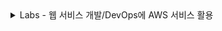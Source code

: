 
<details>
<summary>Labs - 웹 서비스 개발/DevOps에 AWS 서비스 활용</summary>

- [x] [1. ~~IT 서비스 유형에 따른  AWS 서비스들~~](https://github.com/andle7/Labs-DevOps-AWS-prac/tree/AWS-services-by-IT-service-type)
- [x] 2. ~~MSA 구현 방식에 따른  AWS 서비스들~~
- [x] 3. ~~Managed 기준에 따른 AWS 서비스들~~
- [x] 4. ~~On Demand 기준에 따른 AWS 서비스들~~
- [x] 5. ~~Frontend 서비스에 활용되는 AWS 서비스들~~
- [x] 6. ~~Backend 서비스에 활용되는 AWS 서비스들~~
- [x] 7. ~~Storage 서비스 개발에 활용되는  AWS  서비스들~~
- [x] 8. ~~Database 서비스 개발에 활용되는 AWS  서비스들~~
- [x] 9. ~~CI/CD  AWS 서비스들~~
- [x] 10. ~~CORS 보안 적용 AWS 서비스들~~
- [x] 11. ~~Serverless 방식의 AWS 서비스들~~
- [x] 12. ~~프로그래밍 언어별 Lambda 구현 예시~~
- [x] 13. ~~Infra as a Code (IaC)~~
- [x] 14. ~~Container Basic - ECS, ECR~~
- [x] 15. ~~Serverless Basic - Lambda, API Gateway, DynamoDB~~
- [x] 16. ~~DynamoDB~~
- [x] 17. ~~Serverless To Do Service 구현 - Lambda, API Gateway~~
- [x] 18. ~~Serverless To Do Service에 IaC 적용 - Serverless Framework~~

</details>
